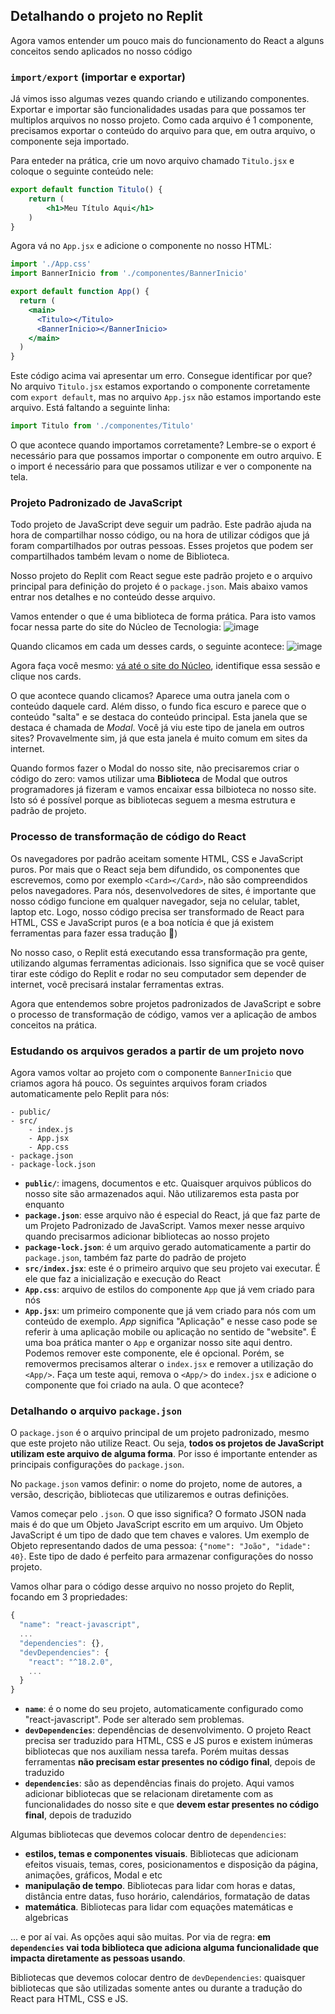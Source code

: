 ## Detalhando o projeto no Replit
Agora vamos entender um pouco mais do funcionamento do React a alguns conceitos sendo aplicados no nosso código

### `import/export` (importar e exportar)

Já vimos isso algumas vezes quando criando e utilizando componentes. Exportar e importar são funcionalidades usadas para que possamos ter multiplos arquivos no nosso projeto. Como cada arquivo é 1 componente, precisamos exportar o conteúdo do arquivo para que, em outra arquivo, o componente seja importado. 

Para enteder na prática, crie um novo arquivo chamado `Titulo.jsx` e coloque o seguinte conteúdo nele:

```jsx
export default function Titulo() {
    return (
        <h1>Meu Título Aqui</h1>
    )
}
```

Agora vá no `App.jsx` e adicione o componente no nosso HTML:

```jsx
import './App.css'
import BannerInicio from './componentes/BannerInicio'

export default function App() {
  return (
    <main>
      <Titulo></Titulo>
      <BannerInicio></BannerInicio>
    </main>
  )
}
```

Este código acima vai apresentar um erro. Consegue identificar por que? No arquivo `Titulo.jsx` estamos exportando o componente corretamente com `export default`, mas no arquivo `App.jsx` não estamos importando este arquivo. Está faltando a seguinte linha:

```jsx
import Titulo from './componentes/Titulo'
```

O que acontece quando importamos corretamente? Lembre-se o export é necessário para que possamos importar o componente em outro arquivo. E o import é necessário para que possamos utilizar e ver o componente na tela.

### Projeto Padronizado de JavaScript

Todo projeto de JavaScript deve seguir um padrão. Este padrão ajuda na hora de compartilhar nosso código, ou na hora de utilizar códigos que já foram compartilhados por outras pessoas. Esses projetos que podem ser compartilhados também levam o nome de Biblioteca. 

Nosso projeto do Replit com React segue este padrão projeto e o arquivo principal para definição do projeto é o `package.json`. Mais abaixo vamos entrar nos detalhes e no conteúdo desse arquivo.

Vamos entender o que é uma biblioteca de forma prática. Para isto vamos focar nessa parte do site do Núcleo de Tecnologia:
![image](https://github.com/tecMTST/intensivo-react-2023/assets/1435403/fa4f1f99-0eb6-4f6b-b988-34abc43ebe86)

Quando clicamos em cada um desses cards, o seguinte acontece:
![image](https://github.com/tecMTST/intensivo-react-2023/assets/1435403/74d03105-0219-45b2-a0cf-f4a64ae46e94)

Agora faça você mesmo: [vá até o site do Núcleo](https://nucleodetecnologia.com.br/), identifique essa sessão e clique nos cards.

O que acontece quando clicamos? Aparece uma outra janela com o conteúdo daquele card. Além disso, o fundo fica escuro e parece que o conteúdo "salta" e se destaca do conteúdo principal. Esta janela que se destaca é chamada de _Modal_. Você já viu este tipo de janela em outros sites? Provavelmente sim, já que esta janela é muito comum em sites da internet. 

Quando formos fazer o Modal do nosso site, não precisaremos criar o código do zero: vamos utilizar uma **Biblioteca** de Modal que outros programadores já fizeram e vamos encaixar essa bilbioteca no nosso site. Isto só é possível porque as bibliotecas seguem a mesma estrutura e padrão de projeto.

### Processo de transformação de código do React

Os navegadores por padrão aceitam somente HTML, CSS e JavaScript puros. Por mais que o React seja bem difundido, os componentes que escrevemos, como por exemplo `<Card></Card>`, não são compreendidos pelos navegadores. Para nós, desenvolvedores de sites, é importante que nosso código funcione em qualquer navegador, seja no celular, tablet, laptop etc. Logo, nosso código precisa ser transformado de React para HTML, CSS e JavaScript puros (e a boa notícia é que já existem ferramentas para fazer essa tradução 🎉)

No nosso caso, o Replit está executando essa transformação pra gente, utilizando algumas ferramentas adicionais. Isso significa que se você quiser tirar este código do Replit e rodar no seu computador sem depender de internet, você precisará instalar ferramentas extras.

Agora que entendemos sobre projetos padronizados de JavaScript e sobre o processo de transformação de código, vamos ver a aplicação de ambos conceitos na prática.

### Estudando os arquivos gerados a partir de um projeto novo

Agora vamos voltar ao projeto com o componente `BannerInicio` que criamos agora há pouco. Os seguintes arquivos foram criados automaticamente pelo Replit para nós:
```
- public/
- src/
    - index.js
    - App.jsx
    - App.css
- package.json
- package-lock.json
```

- **`public/`**: imagens, documentos e etc. Quaisquer arquivos públicos do nosso site são armazenados aqui. Não utilizaremos esta pasta por enquanto
- **`package.json`**: esse arquivo não é especial do React, já que faz parte de um Projeto Padronizado de JavaScript. Vamos mexer nesse arquivo quando precisarmos adicionar bibliotecas ao nosso projeto
- **`package-lock.json`**: é um arquivo gerado automaticamente a partir do `package.json`, também faz parte do padrão de projeto
- **`src/index.jsx`**: este é o primeiro arquivo que seu projeto vai executar. É ele que faz a inicialização e execução do React
- **`App.css`**: arquivo de estilos do componente `App` que já vem criado para nós
- **`App.jsx`**: um primeiro componente que já vem criado para nós com um conteúdo de exemplo. _App_ significa "Aplicação" e nesse caso pode se referir à uma aplicação mobile ou aplicação no sentido de "website". É uma boa prática manter o `App` e organizar nosso site aqui dentro. Podemos remover este componente, ele é opcional. Porém, se removermos precisamos alterar o `index.jsx` e remover a utilização do `<App/>`. Faça um teste aqui, remova o `<App/>` do `index.jsx` e adicione o componente que foi criado na aula. O que acontece?

### Detalhando o arquivo `package.json`

O `package.json` é o arquivo principal de um projeto padronizado, mesmo que este projeto não utilize React. Ou seja, **todos os projetos de JavaScript utilizam este arquivo de alguma forma**. Por isso é importante entender as principais configurações do `package.json`.

No `package.json` vamos definir: o nome do projeto, nome de autores, a versão, descrição, bibliotecas que utilizaremos e outras definições. 

Vamos começar pelo `.json`. O que isso significa? O formato JSON nada mais é do que um Objeto JavaScript escrito em um arquivo. Um Objeto JavaScript é um tipo de dado que tem chaves e valores. Um exemplo de Objeto representando dados de uma pessoa: `{"nome": "João", "idade": 40}`. Este tipo de dado é perfeito para armazenar configurações do nosso projeto.

Vamos olhar para o código desse arquivo no nosso projeto do Replit, focando em 3 propriedades: 

```js
{
  "name": "react-javascript",  
  ...
  "dependencies": {},          
  "devDependencies": {         
    "react": "^18.2.0",
    ...
  }
}
```

- **`name`**: é o nome do seu projeto, automaticamente configurado como "react-javascript". Pode ser alterado sem problemas.
- **`devDependencies`**: dependências de desenvolvimento. O projeto React precisa ser traduzido para HTML, CSS e JS puros e existem inúmeras bibliotecas que nos auxiliam nessa tarefa. Porém muitas dessas ferramentas **não precisam estar presentes no código final**, depois de traduzido
- **`dependencies`**: são as dependências finais do projeto. Aqui vamos adicionar bibliotecas que se relacionam diretamente com as funcionalidades do nosso site e que **devem estar presentes no código final**, depois de traduzido

Algumas bibliotecas que devemos colocar dentro de `dependencies`:
- **estilos, temas e componentes visuais**. Bibliotecas que adicionam efeitos visuais, temas, cores, posicionamentos e disposição da página, animações, gráficos, Modal e etc
- **manipulação de tempo**. Bibliotecas para lidar com horas e datas, distância entre datas, fuso horário, calendários, formatação de datas
- **matemática**. Bibliotecas para lidar com equações matemáticas e algebricas

... e por aí vai. As opções aqui são muitas. Por via de regra: **em `dependencies` vai toda biblioteca que adiciona alguma funcionalidade que impacta diretamente as pessoas usando**.

Bibliotecas que devemos colocar dentro de `devDependencies`: quaisquer bibliotecas que são utilizadas somente antes ou durante a tradução do React para HTML, CSS e JS.
